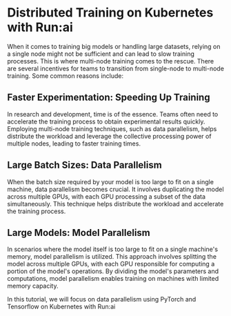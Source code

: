 # Distributed Training on Kubernetes with Run:ai

When it comes to training big models or handling large datasets, relying on a single node might not be sufficient and can lead to slow training processes. This is where multi-node training comes to the rescue. There are several incentives for teams to transition from single-node to multi-node training. Some common reasons include:

## Faster Experimentation: Speeding Up Training
In research and development, time is of the essence. Teams often need to accelerate the training process to obtain experimental results quickly. Employing multi-node training techniques, such as data parallelism, helps distribute the workload and leverage the collective processing power of multiple nodes, leading to faster training times.

## Large Batch Sizes: Data Parallelism
When the batch size required by your model is too large to fit on a single machine, data parallelism becomes crucial. It involves duplicating the model across multiple GPUs, with each GPU processing a subset of the data simultaneously. This technique helps distribute the workload and accelerate the training process.

## Large Models: Model Parallelism
In scenarios where the model itself is too large to fit on a single machine's memory, model parallelism is utilized. This approach involves splitting the model across multiple GPUs, with each GPU responsible for computing a portion of the model's operations. By dividing the model's parameters and computations, model parallelism enables training on machines with limited memory capacity.


In this tutorial, we will focus on data parallelism using PyTorch and Tensorflow on Kubernetes with Run:ai 
